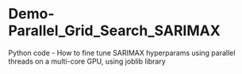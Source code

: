 # Demo-Parallel_Grid_Search_SARIMAX
Python code - How to fine tune SARIMAX hyperparams using parallel threads on a multi-core GPU, using joblib library
